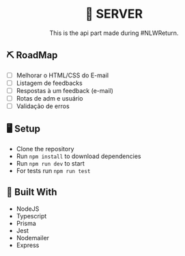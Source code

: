 <h1 align="center">👾 SERVER</h1>
<p align="center">This is the api part made during #NLWReturn.</p>

## ⛏️ RoadMap
- [ ] Melhorar o HTML/CSS do E-mail
- [ ] Listagem de feedbacks
- [ ] Respostas à um feedback (e-mail)
- [ ] Rotas de adm e usuário
- [ ] Validação de erros

## 🖥 Setup
- Clone the repository
- Run `npm install` to download dependencies
- Run `npm run dev` to start
- For tests run `npm run test`

## 🚧 Built With
- NodeJS
- Typescript
- Prisma
- Jest
- Nodemailer
- Express
